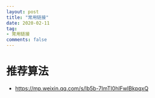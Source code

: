 ```yaml
---
layout: post
title: "常用链接"
date: 2020-02-11
tag:
- 常用链接
comments: false
---
```


# 推荐算法
* https://mp.weixin.qq.com/s/lb5b-7ImTI0hlFwIBkpqxQ

